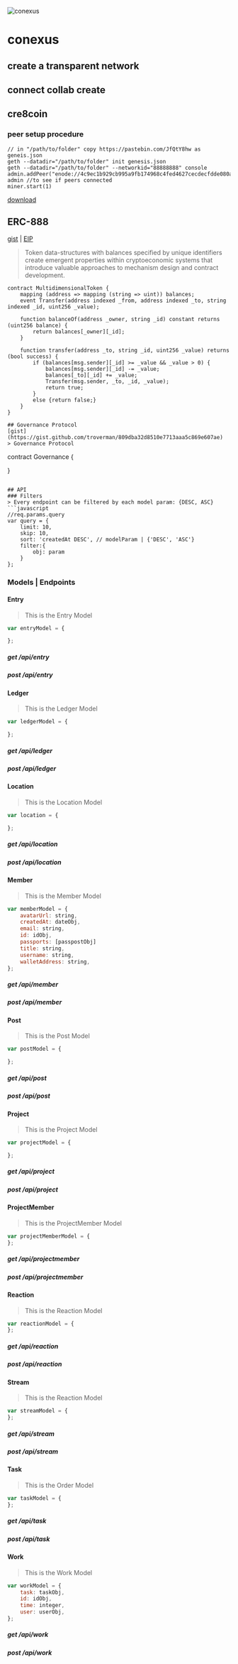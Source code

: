 ![conexus](https://www.conex.us/images/conexus-black.png "conex.us")
# conexus
## create a transparent network
## connect collab create
## cre8coin
### peer setup procedure
```
// in "/path/to/folder" copy https://pastebin.com/JfQtY8hw as geneis.json 
geth --datadir="/path/to/folder" init genesis.json
geth --datadir="/path/to/folder" --networkid="88888888" console
admin.addPeer("enode://4c9ec1b929cb995a9fb174968c4fed4627cecdecfdde080af6a8fdbf9600062fbafc79ef4d92b3617b9e8d7b49bb1255e7066a27923f48ce81cfead8a61063f7@54.212.193.239:30302")
admin //to see if peers connected
miner.start(1)
```
[download](https://peer.cre8.xyz)

## ERC-888
[gist](https://gist.github.com/troverman/809dba32d8510e7713aaa5c869e607ae) | [EIP](https://github.com/ethereum/EIPs/issues/888)
> Token data-structures with balances specified by unique identifiers create emergent properties within cryptoeconomic systems that introduce valuable approaches to mechanism design and contract development.
```
contract MultidimensionalToken {
    mapping (address => mapping (string => uint)) balances;
    event Transfer(address indexed _from, address indexed _to, string indexed _id, uint256 _value);
    
    function balanceOf(address _owner, string _id) constant returns (uint256 balance) {
        return balances[_owner][_id];
    }

    function transfer(address _to, string _id, uint256 _value) returns (bool success) {
        if (balances[msg.sender][_id] >= _value && _value > 0) {
            balances[msg.sender][_id] -= _value;
            balances[_to][_id] += _value;
            Transfer(msg.sender, _to, _id, _value);
            return true;
        } 
        else {return false;}
    }
}

## Governance Protocol
[gist](https://gist.github.com/troverman/809dba32d8510e7713aaa5c869e607ae)
> Governance Protocol

```
contract Governance {
    
}
```

## API
### Filters
> Every endpoint can be filtered by each model param: {DESC, ASC}
```javascript
//req.params.query
var query = {
    limit: 10,
    skip: 10,
    sort: 'createdAt DESC', // modelParam | {'DESC', 'ASC'}
    filter:{
    	obj: param
    }
};
```

### Models | Endpoints

#### Entry
> This is the Entry Model
```javascript
var entryModel = {

};
```
##### get /api/entry
##### post /api/entry

#### Ledger
> This is the Ledger Model
```javascript
var ledgerModel = {

};
```
##### get /api/ledger
##### post /api/ledger

#### Location
> This is the Location Model
```javascript
var location = {

};
```
##### get /api/location
##### post /api/location

#### Member
> This is the Member Model
```javascript
var memberModel = {
    avatarUrl: string,
    createdAt: dateObj,
    email: string,
    id: idObj,
    passports: [passpostObj]
    title: string,
    username: string,
    walletAddress: string,
};
```
##### get /api/member
##### post /api/member

#### Post
> This is the Post Model
```javascript
var postModel = {

};
```
##### get /api/post
##### post /api/post

#### Project
> This is the Project Model
```javascript
var projectModel = {

};
```
##### get /api/project
##### post /api/project

#### ProjectMember
> This is the ProjectMember Model
```javascript
var projectMemberModel = {
};
```
##### get /api/projectmember
##### post /api/projectmember

#### Reaction
> This is the Reaction Model
```javascript
var reactionModel = {
};
```
##### get /api/reaction
##### post /api/reaction

#### Stream
> This is the Reaction Model
```javascript
var streamModel = {
};
```
##### get /api/stream
##### post /api/stream

#### Task
> This is the Order Model
```javascript
var taskModel = {
};
```
##### get /api/task
##### post /api/task

#### Work
> This is the Work Model
```javascript
var workModel = {
    task: taskObj,
    id: idObj,
    time: integer,
    user: userObj,
};
```
##### get /api/work
##### post /api/work